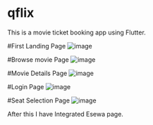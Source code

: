 # qflix

This is a movie ticket booking app using Flutter.

#First Landing Page
![image](https://github.com/user-attachments/assets/00a5ebff-ebb7-4127-8e0c-7938bf97b07a)

#Browse movie Page
![image](https://github.com/user-attachments/assets/7e2e4a7c-5330-4f36-90be-0a60dd6268cc)

#Movie Details Page
![image](https://github.com/user-attachments/assets/d934298b-e8bc-492d-aff5-27194fb87f35)

#Login Page
![image](https://github.com/user-attachments/assets/08098d7b-053a-4b82-a788-e8697d779b8f)

#Seat Selection Page
![image](https://github.com/user-attachments/assets/c9645a5c-14c8-4604-85f0-e42e3dec6a68)

After this I have Integrated Esewa page.





